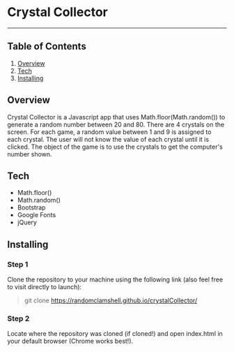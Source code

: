 # Crystal Collector
------------------------------------------------------------

## Table of Contents
1. [Overview](#overview)
2. [Tech](#tech)
3. [Installing](#installing)

<a name= "overview"></a>

## Overview

Crystal Collector is a Javascript app that uses Math.floor(Math.random()) to generate a random number between 20 and 80. There are 4 crystals on the screen. For each game, a random value between 1 and 9 is assigned to each crystal. The user will not know the value of each crystal until it is clicked. The object of the game is to use the crystals to get the computer's number shown.

<a name= "Tech"></a>

## Tech

- Math.floor()
- Math.random()
- Bootstrap
- Google Fonts
- jQuery

<a name= "installing"></a>

## Installing

### Step 1
Clone the repository to your machine using the following link (also feel free to visit directly to launch):

>git clone https://randomclamshell.github.io/crystalCollector/

### Step 2
Locate where the repository was cloned (if cloned!) and open index.html in your default browser (Chrome works best!).
